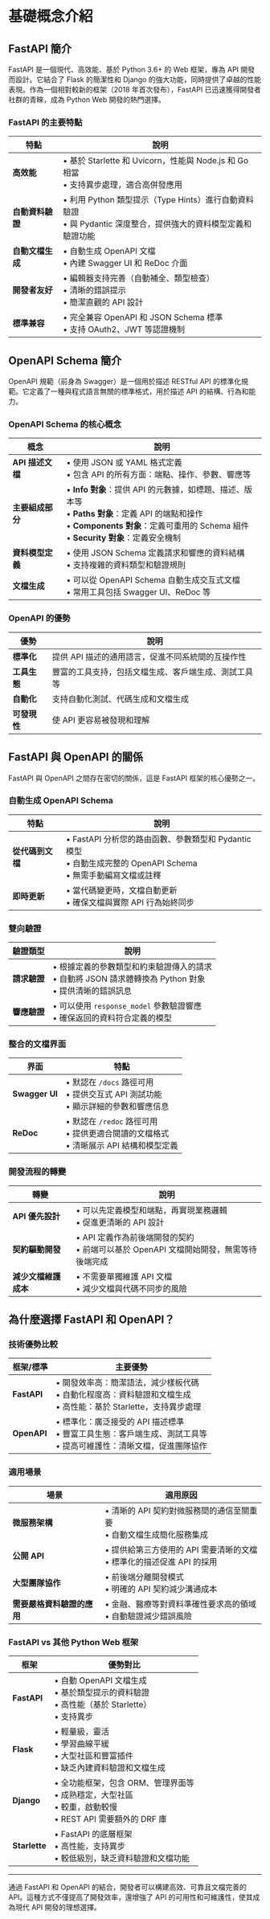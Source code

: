 # 基礎概念介紹

## FastAPI 簡介

FastAPI 是一個現代、高效能、基於 Python 3.6+ 的 Web 框架，專為 API 開發而設計。它結合了 Flask 的簡潔性和 Django 的強大功能，同時提供了卓越的性能表現。作為一個相對較新的框架（2018 年首次發布），FastAPI 已迅速獲得開發者社群的青睞，成為 Python Web 開發的熱門選擇。

### FastAPI 的主要特點

| 特點 | 說明 |
|------|------|
| **高效能** | • 基於 Starlette 和 Uvicorn，性能與 Node.js 和 Go 相當<br>• 支持異步處理，適合高併發應用 |
| **自動資料驗證** | • 利用 Python 類型提示（Type Hints）進行自動資料驗證<br>• 與 Pydantic 深度整合，提供強大的資料模型定義和驗證功能 |
| **自動文檔生成** | • 自動生成 OpenAPI 文檔<br>• 內建 Swagger UI 和 ReDoc 介面 |
| **開發者友好** | • 編輯器支持完善（自動補全、類型檢查）<br>• 清晰的錯誤提示<br>• 簡潔直觀的 API 設計 |
| **標準兼容** | • 完全兼容 OpenAPI 和 JSON Schema 標準<br>• 支持 OAuth2、JWT 等認證機制 |

## OpenAPI Schema 簡介

OpenAPI 規範（前身為 Swagger）是一個用於描述 RESTful API 的標準化規範。它定義了一種與程式語言無關的標準格式，用於描述 API 的結構、行為和能力。

### OpenAPI Schema 的核心概念

| 概念 | 說明 |
|------|------|
| **API 描述文檔** | • 使用 JSON 或 YAML 格式定義<br>• 包含 API 的所有方面：端點、操作、參數、響應等 |
| **主要組成部分** | • **Info 對象**：提供 API 的元數據，如標題、描述、版本等<br>• **Paths 對象**：定義 API 的端點和操作<br>• **Components 對象**：定義可重用的 Schema 組件<br>• **Security 對象**：定義安全機制 |
| **資料模型定義** | • 使用 JSON Schema 定義請求和響應的資料結構<br>• 支持複雜的資料類型和驗證規則 |
| **文檔生成** | • 可以從 OpenAPI Schema 自動生成交互式文檔<br>• 常用工具包括 Swagger UI、ReDoc 等 |

### OpenAPI 的優勢

| 優勢 | 說明 |
|------|------|
| **標準化** | 提供 API 描述的通用語言，促進不同系統間的互操作性 |
| **工具生態** | 豐富的工具支持，包括文檔生成、客戶端生成、測試工具等 |
| **自動化** | 支持自動化測試、代碼生成和文檔生成 |
| **可發現性** | 使 API 更容易被發現和理解 |

## FastAPI 與 OpenAPI 的關係

FastAPI 與 OpenAPI 之間存在密切的關係，這是 FastAPI 框架的核心優勢之一。

### 自動生成 OpenAPI Schema

| 特點 | 說明 |
|------|------|
| **從代碼到文檔** | • FastAPI 分析您的路由函數、參數類型和 Pydantic 模型<br>• 自動生成完整的 OpenAPI Schema<br>• 無需手動編寫文檔或註釋 |
| **即時更新** | • 當代碼變更時，文檔自動更新<br>• 確保文檔與實際 API 行為始終同步 |

### 雙向驗證

| 驗證類型 | 說明 |
|----------|------|
| **請求驗證** | • 根據定義的參數類型和約束驗證傳入的請求<br>• 自動將 JSON 請求體轉換為 Python 對象<br>• 提供清晰的錯誤訊息 |
| **響應驗證** | • 可以使用 `response_model` 參數驗證響應<br>• 確保返回的資料符合定義的模型 |

### 整合的文檔界面

| 界面 | 特點 |
|------|------|
| **Swagger UI** | • 默認在 `/docs` 路徑可用<br>• 提供交互式 API 測試功能<br>• 顯示詳細的參數和響應信息 |
| **ReDoc** | • 默認在 `/redoc` 路徑可用<br>• 提供更適合閱讀的文檔格式<br>• 清晰展示 API 結構和模型定義 |

### 開發流程的轉變

| 轉變 | 說明 |
|------|------|
| **API 優先設計** | • 可以先定義模型和端點，再實現業務邏輯<br>• 促進更清晰的 API 設計 |
| **契約驅動開發** | • API 定義作為前後端開發的契約<br>• 前端可以基於 OpenAPI 文檔開始開發，無需等待後端完成 |
| **減少文檔維護成本** | • 不需要單獨維護 API 文檔<br>• 減少文檔與代碼不同步的風險 |

## 為什麼選擇 FastAPI 和 OpenAPI？

### 技術優勢比較

| 框架/標準 | 主要優勢 |
|-----------|----------|
| **FastAPI** | • 開發效率高：簡潔語法，減少樣板代碼<br>• 自動化程度高：資料驗證和文檔生成<br>• 高性能：基於 Starlette，支持異步處理 |
| **OpenAPI** | • 標準化：廣泛接受的 API 描述標準<br>• 豐富工具生態：客戶端生成、測試工具等<br>• 提高可維護性：清晰文檔，促進團隊協作 |

### 適用場景

| 場景 | 適用原因 |
|------|----------|
| **微服務架構** | • 清晰的 API 契約對微服務間的通信至關重要<br>• 自動文檔生成簡化服務集成 |
| **公開 API** | • 提供給第三方使用的 API 需要清晰的文檔<br>• 標準化的描述促進 API 的採用 |
| **大型團隊協作** | • 前後端分離開發模式<br>• 明確的 API 契約減少溝通成本 |
| **需要嚴格資料驗證的應用** | • 金融、醫療等對資料準確性要求高的領域<br>• 自動驗證減少錯誤風險 |

### FastAPI vs 其他 Python Web 框架

| 框架 | 優勢對比 |
|------|----------|
| **FastAPI** | • 自動 OpenAPI 文檔生成<br>• 基於類型提示的資料驗證<br>• 高性能（基於 Starlette）<br>• 支持異步 |
| **Flask** | • 輕量級，靈活<br>• 學習曲線平緩<br>• 大型社區和豐富插件<br>• 缺乏內建資料驗證和文檔生成 |
| **Django** | • 全功能框架，包含 ORM、管理界面等<br>• 成熟穩定，大型社區<br>• 較重，啟動較慢<br>• REST API 需要額外的 DRF 庫 |
| **Starlette** | • FastAPI 的底層框架<br>• 高性能，支持異步<br>• 較低級別，缺乏資料驗證和文檔功能 |

---

通過 FastAPI 和 OpenAPI 的結合，開發者可以構建高效、可靠且文檔完善的 API。這種方式不僅提高了開發效率，還增強了 API 的可用性和可維護性，使其成為現代 API 開發的理想選擇。